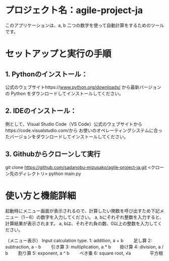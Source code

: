 # プロジェクト名：agile-project-ja
このアプリケーションは、a, b 二つの数字を使って自動計算をするためのツールです。

# セットアップと実行の手順

## 1. Pythonのインストール：
公式のウェブサイトhttps://www.python.org/downloads/ から最新バージョンの Python をダウンロードしてインストールしてください。

## 2. IDEのインストール：
例として、Visual Studio Code（VS Code）公式のウェブサイトからhttps://code.visualstudio.com/から
お使いのオペレーティングシステムに合ったバージョンをダウンロードしてインストールしてください。

## 3. Githubからクローンして実行
git clone https://github.com/sadanobu-mizusako/agile-project-ja.git <クローン先のディレクトリ>
python main.py

# 使い方と機能詳細
起動時にメニュー画面が表示されるので、計算したい関数を呼び出すため下記メニュー（1－6）の数字を入力してください。
a, bにそれぞれ整数を入力すると、計算結果が表示されます。
a, bは、それぞれ負の数、0以上の整数を入力してください。

（メニュー表示）
Input calculation type. 
1: addition, a + b      　　足し算
2: subtraction, a - b   　　引き算
3: multiplication, a * b　　掛け算
4: division, a / b      　　割り算
5: exponent, a ^ b      　　べき乗
6: square root, √a  　　　　平方根


